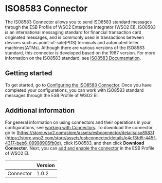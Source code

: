 # ISO8583 Connector

The ISO8583 [Connector](https://docs.wso2.com/display/EI611/Working+with+Connectors) allows you to send ISO8583 standard messages through the ESB Profile of WSO2 Enterprise Integrator (WSO2 EI). ISO8583 is an international messaging standard for financial transaction card originated messages, and is commonly used in transactions between devices such as point-of-sale(POS) terminals and automated teller machines(ATMs).
Although there are various versions of the ISO8583 standard, this connector is developed based on the 1987 version. For more information on the ISO8583 standard, see [ISO8583 Documentation](https://en.wikipedia.org/wiki/ISO_8583).

## Getting started
To get started, go to [Configuring the ISO8583 Connector](config.md). Once you have completed your configurations, you can work with ISO8583 standard messages through the ESB Profile of WSO2 EI.

## Additional information
For general information on using connectors and their operations in your configurations, see [working with Connectors](https://docs.wso2.com/display/EI611/Working+with+Connectors). To download the connector, go to [https://store.wso2.com/store/assets/esbconnector/details/iso8583](https://store.wso2.com/store/assets/esbconnector/details/e4cf3fd5-445f-4317-beb6-09998906fb0d), click ISO8583, and then click **Download Connector**. Next, you can [add and enable the connector](https://docs.wso2.com/display/EI611/Working+with+Connectors+via+the+Management+Console) in the ESB Profile of WSO2 EI.

| | Version |
| ------------- |-------------|
| Connector    | 1.0.2 |
